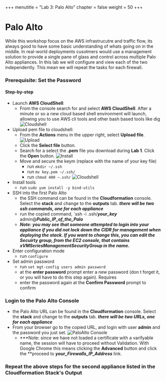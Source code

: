 +++
menutitle = "Lab 3: Palo Alto"
chapter = false
weight = 50
+++

# Palo Alto
While this workshop focus on the AWS infrastrucutre and traffic flow, its always good to have some basic understanding of whats going on in the middle. In real-world deployments cusotmers would use a management solution to provide a single pane of glass and control across multiple Palo Alto appliances. In this lab we will configure and view each of the two independently. This mean we will repeat the tasks for each firewall.

### Prerequisite: Set the Password
#### Step-by-step
- Launch **AWS CloudShell**:
  - From the console search for and select  **AWS CloudShell**. After a minute or so a new cloud based shell environment will launch, allowing you to use AWS cli tools and other bash based tools like dig
   ![Cloudshell](/images/gwlb-cloudshell-open.png)
- Upload pem file to cloudshell:
  - From the **Actions** menu in the upper right, select **Upload file**. ![Upload](/images/gwlb-cloudshell-upload-menu.png)
  - Click the **Select file** button.
  - Search for a select the **.pem** file you download during **Lab 1**. Click the **Open** button. ![Install](/images/gwlb-cloudshell-selectFile.png)
  - Move and secure the keym (replace with the name of your key file)
    - run `mkdir ~/.ssh`
    - run `mv key.pem ~/.ssh/`
    - run `chmod 400 ~.ssh/`
    ![Cloudshell](/images/gwlb-cloudshell-key-move.png)
- Install tools
  - run `sudo yum install -y bind-utils`
- SSH into the first Palo Alto
  - the SSH command can be found in the **Cloudformation** console. Select the **stack** and change to the **outputs** tab. ***there will be two ssh commands, one for each appliance***
  - run the copied command, `ssh -i .ssh/***your_key*** admin@***Public_IP_of_the_Palo***
  - ***Note: you may see that someone attempted to login into your appliance if you did not lock down the CIDR for management when deploying the stack. If you want to change this, you can edit the Secuirty group, from the EC2 console, that contains **xVMSeriesManagementSecurityGroup** in the name.***
- Enter configuration mode
  - run  `configure`
- Set admin password
  - run `set mgt-config users admin password`
  - at the **enter password** prompt enter a new password (don t forget it, or you will have to do this step again). Requires 
  - enter the password again at the **Confirm Password** prompt to confirm

### Login to the Palo Alto Console
- the Palo Alto URL can be found in the **Cloudformation** console. Select the **stack** and change to the **outputs** tab. ***there will be two URLs, one for each appliance***
- From your browser go to the copied URL, and login with user **admin** and the password you just set.
![PaloAlto Console](/images/gwlb-palo-login.png)
  - ***Note: since we have not loaded a certificate with a varifyable name, the session will have to proceed without Validation. With Google Chrome this means clicking the **Advanced** button and click the **proceed to ***your_Firewalls_IP_Address*** link.

### Repeat the above steps for the second appliance listed in the **Cloudformation** Stack's **Output**







